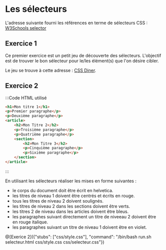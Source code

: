 # Les sélecteurs

L'adresse suivante fourni les références en terme de sélecteurs CSS : [W3Schools selector](https://www.w3schools.com/cssref/css_selectors.asp)

## Exercice 1

Ce premier exercice est un petit jeu de découverte des sélecteurs. L'objectif est de trouver le bon sélecteur pour le/les élément(s) que l'on désire cibler.

Le jeu se trouve à cette adresse : [CSS Diner](https://flukeout.github.io/).

## Exercice 2

:::Code HTML utilisé
```html
<h1>Mon titre 1</h1>
<p>Premier paragraphe</p>
<p>Deuxième paragraphe</p>	
<article>
	<h2>Mon Titre 2</h2>
	<p>Troisième paragraphe</p>
	<p>Quatrième paragraphe</p>
	<section>
		<h2>Mon Titre 3</h2>
		<p>Cinquième paragraphe</p>
		<p>Sixième paragraphe</p>		
	</section>
</article>
```
:::

En utilisant les sélecteurs réaliser les mises en forme suivantes :
- le corps du document doit être écrit en helvetica.
- les titres de niveau 1 doivent être centrés et écrits en rouge.
- tous les titres de niveau 2 doivent soulignés.
- les titres de niveau 2 dans les sections doivent être verts.
- les titres 2 de niveau dans les articles doivent être bleus.
- les paragraphes suivant directement un titre de niveeau 2 doivent être en rouge italique.
- les paragraphes suivant un titre de niveau 1 doivent être en violet.

@[Exerice 2]({"stubs": ["css/style.css"], "command": "/bin/bash run.sh selecteur.html css/style.css css/selecteur.css"})
